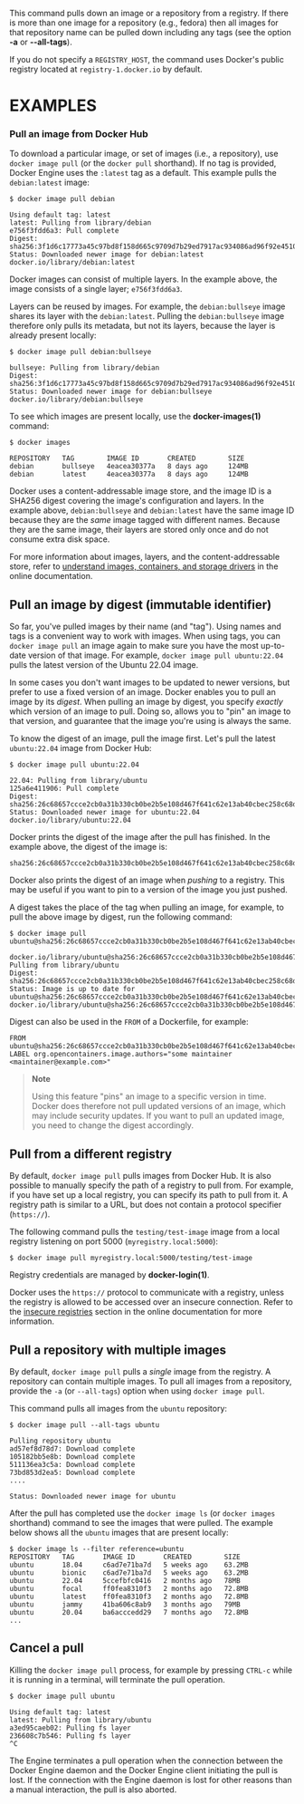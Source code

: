This command pulls down an image or a repository from a registry. If
there is more than one image for a repository (e.g., fedora) then all
images for that repository name can be pulled down including any tags
(see the option **-a** or **--all-tags**).

If you do not specify a `REGISTRY_HOST`, the command uses Docker's public
registry located at `registry-1.docker.io` by default. 

# EXAMPLES

### Pull an image from Docker Hub

To download a particular image, or set of images (i.e., a repository), use
`docker image pull` (or the `docker pull` shorthand). If no tag is provided,
Docker Engine uses the `:latest` tag as a default. This example pulls the
`debian:latest` image:

    $ docker image pull debian

    Using default tag: latest
    latest: Pulling from library/debian
    e756f3fdd6a3: Pull complete
    Digest: sha256:3f1d6c17773a45c97bd8f158d665c9709d7b29ed7917ac934086ad96f92e4510
    Status: Downloaded newer image for debian:latest
    docker.io/library/debian:latest

Docker images can consist of multiple layers. In the example above, the image
consists of a single layer; `e756f3fdd6a3`.

Layers can be reused by images. For example, the `debian:bullseye` image shares
its layer with the `debian:latest`. Pulling the `debian:bullseye` image therefore
only pulls its metadata, but not its layers, because the layer is already present
locally:

    $ docker image pull debian:bullseye

    bullseye: Pulling from library/debian
    Digest: sha256:3f1d6c17773a45c97bd8f158d665c9709d7b29ed7917ac934086ad96f92e4510
    Status: Downloaded newer image for debian:bullseye
    docker.io/library/debian:bullseye

To see which images are present locally, use the **docker-images(1)**
command:

    $ docker images

    REPOSITORY   TAG        IMAGE ID       CREATED        SIZE
    debian       bullseye   4eacea30377a   8 days ago     124MB
    debian       latest     4eacea30377a   8 days ago     124MB

Docker uses a content-addressable image store, and the image ID is a SHA256
digest covering the image's configuration and layers. In the example above,
`debian:bullseye` and `debian:latest` have the same image ID because they are
the *same* image tagged with different names. Because they are the same image,
their layers are stored only once and do not consume extra disk space.

For more information about images, layers, and the content-addressable store,
refer to [understand images, containers, and storage drivers](https://docs.docker.com/storage/storagedriver/)
in the online documentation.


## Pull an image by digest (immutable identifier)

So far, you've pulled images by their name (and "tag"). Using names and tags is
a convenient way to work with images. When using tags, you can `docker image pull` an
image again to make sure you have the most up-to-date version of that image.
For example, `docker image pull ubuntu:22.04` pulls the latest version of the Ubuntu
22.04 image.

In some cases you don't want images to be updated to newer versions, but prefer
to use a fixed version of an image. Docker enables you to pull an image by its
*digest*. When pulling an image by digest, you specify *exactly* which version
of an image to pull. Doing so, allows you to "pin" an image to that version,
and guarantee that the image you're using is always the same.

To know the digest of an image, pull the image first. Let's pull the latest
`ubuntu:22.04` image from Docker Hub:

    $ docker image pull ubuntu:22.04

    22.04: Pulling from library/ubuntu
    125a6e411906: Pull complete
    Digest: sha256:26c68657ccce2cb0a31b330cb0be2b5e108d467f641c62e13ab40cbec258c68d
    Status: Downloaded newer image for ubuntu:22.04
    docker.io/library/ubuntu:22.04

Docker prints the digest of the image after the pull has finished. In the example
above, the digest of the image is:

    sha256:26c68657ccce2cb0a31b330cb0be2b5e108d467f641c62e13ab40cbec258c68d

Docker also prints the digest of an image when *pushing* to a registry. This
may be useful if you want to pin to a version of the image you just pushed.

A digest takes the place of the tag when pulling an image, for example, to
pull the above image by digest, run the following command:

    $ docker image pull ubuntu@sha256:26c68657ccce2cb0a31b330cb0be2b5e108d467f641c62e13ab40cbec258c68d

    docker.io/library/ubuntu@sha256:26c68657ccce2cb0a31b330cb0be2b5e108d467f641c62e13ab40cbec258c68d: Pulling from library/ubuntu
    Digest: sha256:26c68657ccce2cb0a31b330cb0be2b5e108d467f641c62e13ab40cbec258c68d
    Status: Image is up to date for ubuntu@sha256:26c68657ccce2cb0a31b330cb0be2b5e108d467f641c62e13ab40cbec258c68d
    docker.io/library/ubuntu@sha256:26c68657ccce2cb0a31b330cb0be2b5e108d467f641c62e13ab40cbec258c68d

Digest can also be used in the `FROM` of a Dockerfile, for example:

    FROM ubuntu@sha256:26c68657ccce2cb0a31b330cb0be2b5e108d467f641c62e13ab40cbec258c68d
    LABEL org.opencontainers.image.authors="some maintainer <maintainer@example.com>"

> **Note**
>
> Using this feature "pins" an image to a specific version in time.
> Docker does therefore not pull updated versions of an image, which may include
> security updates. If you want to pull an updated image, you need to change the
> digest accordingly.

## Pull from a different registry

By default, `docker image pull` pulls images from Docker Hub. It is also possible to
manually specify the path of a registry to pull from. For example, if you have
set up a local registry, you can specify its path to pull from it. A registry
path is similar to a URL, but does not contain a protocol specifier (`https://`).

The following command pulls the `testing/test-image` image from a local registry
listening on port 5000 (`myregistry.local:5000`):

    $ docker image pull myregistry.local:5000/testing/test-image

Registry credentials are managed by **docker-login(1)**.

Docker uses the `https://` protocol to communicate with a registry, unless the
registry is allowed to be accessed over an insecure connection. Refer to the
[insecure registries](https://docs.docker.com/engine/reference/commandline/dockerd/#insecure-registries)
section in the online documentation for more information.


## Pull a repository with multiple images

By default, `docker image pull` pulls a *single* image from the registry. A repository
can contain multiple images. To pull all images from a repository, provide the
`-a` (or `--all-tags`) option when using `docker image pull`.

This command pulls all images from the `ubuntu` repository:

    $ docker image pull --all-tags ubuntu

    Pulling repository ubuntu
    ad57ef8d78d7: Download complete
    105182bb5e8b: Download complete
    511136ea3c5a: Download complete
    73bd853d2ea5: Download complete
    ....

    Status: Downloaded newer image for ubuntu

After the pull has completed use the `docker image ls` (or `docker images` shorthand)
command to see the images that were pulled. The example below shows all the `ubuntu`
images that are present locally:

    $ docker image ls --filter reference=ubuntu
    REPOSITORY   TAG       IMAGE ID       CREATED        SIZE
    ubuntu       18.04     c6ad7e71ba7d   5 weeks ago    63.2MB
    ubuntu       bionic    c6ad7e71ba7d   5 weeks ago    63.2MB
    ubuntu       22.04     5ccefbfc0416   2 months ago   78MB
    ubuntu       focal     ff0fea8310f3   2 months ago   72.8MB
    ubuntu       latest    ff0fea8310f3   2 months ago   72.8MB
    ubuntu       jammy     41ba606c8ab9   3 months ago   79MB
    ubuntu       20.04     ba6acccedd29   7 months ago   72.8MB
    ...

## Cancel a pull

Killing the `docker image pull` process, for example by pressing `CTRL-c` while it is
running in a terminal, will terminate the pull operation.

    $ docker image pull ubuntu

    Using default tag: latest
    latest: Pulling from library/ubuntu
    a3ed95caeb02: Pulling fs layer
    236608c7b546: Pulling fs layer
    ^C

The Engine terminates a pull operation when the connection between the Docker
Engine daemon and the Docker Engine client initiating the pull is lost. If the
connection with the Engine daemon is lost for other reasons than a manual
interaction, the pull is also aborted.
